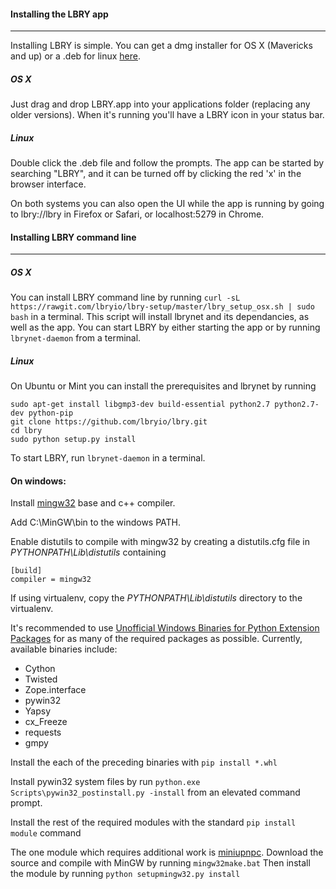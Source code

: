 #### Installing the LBRY app
--------------------------

Installing LBRY is simple. You can get a dmg installer for OS X (Mavericks and up) or a .deb for linux [here](https://lbry.io/get). 

##### OS X
Just drag and drop LBRY.app into your applications folder (replacing any older versions). When it's running you'll have a LBRY icon in your status bar.

##### Linux
Double click the .deb file and follow the prompts. The app can be started by searching "LBRY", and it can be turned off by clicking the red 'x' in the browser interface.

On both systems you can also open the UI while the app is running by going to lbry://lbry in Firefox or Safari, or localhost:5279 in Chrome.



#### Installing LBRY command line
--------------------------

##### OS X
You can install LBRY command line by running `curl -sL https://rawgit.com/lbryio/lbry-setup/master/lbry_setup_osx.sh | sudo bash` in a terminal. This script will install lbrynet and its dependancies, as well as the app. You can start LBRY by either starting the app or by running `lbrynet-daemon` from a terminal. 

##### Linux
On Ubuntu or Mint you can install the prerequisites and lbrynet by running
 
 ```
 sudo apt-get install libgmp3-dev build-essential python2.7 python2.7-dev python-pip
 git clone https://github.com/lbryio/lbry.git
 cd lbry
 sudo python setup.py install
 ```

To start LBRY, run `lbrynet-daemon` in a terminal.

#### On windows:

Install [mingw32](http://www.mingw.org/) base and c++ compiler.

Add C:\MinGW\bin to the windows PATH.

Enable distutils to compile with mingw32 by creating a distutils.cfg file in *PYTHONPATH\Lib\distutils* containing
```
[build]
compiler = mingw32
```

If using virtualenv, copy the *PYTHONPATH\Lib\distutils* directory to the virtualenv.

It's recommended to use [Unofficial Windows Binaries for Python Extension Packages](http://www.lfd.uci.edu/~gohlke/pythonlibs/) for as many of the required packages as possible.
Currently, available binaries include:
- Cython
- Twisted
- Zope.interface
- pywin32
- Yapsy
- cx_Freeze
- requests
- gmpy

Install the each of the preceding binaries with `pip install *.whl`

Install pywin32 system files by run `python.exe Scripts\pywin32_postinstall.py -install` from an elevated command prompt.

Install the rest of the required modules with the standard `pip install module` command

The one module which requires additional work is [miniupnpc](https://pypi.python.org/pypi/miniupnpc/1.9).
Download the source and compile with MinGW by running `mingw32make.bat`
Then install the module by running `python setupmingw32.py install`
